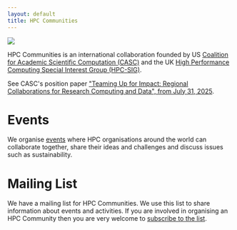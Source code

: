 ```yaml
---
layout: default
title: HPC Communities
---
```


<img src="{{site.url}}/images/CASC-and-HPC-SIG.png" style="display: block; margin: auto;" />

HPC Communities is an international collaboration founded by US [Coalition for Academic Scientific Computation (CASC)](http://casc.org/) and the UK [High Performance Computing Special Interest Group (HPC-SIG)](https://hpc-sig.org.uk).

See CASC's position paper ["Teaming Up for Impact: Regional Collaborations for Research Computing and Data", from July 31, 2025](https://casc.org/policy-publications/position-paper/teaming-up-for-impact-regional-collaborations-for-research-computing-and-data/).

# Events

We organise [events](events.html) where HPC organisations around the world can collaborate together, share their ideas and challenges and discuss issues such as sustainability.

# Mailing List

We have a mailing list for HPC Communities. We use this list to share information about events and activities. If you are involved in organising an HPC Community then you are very welcome to [subscribe to the list](https://www.jiscmail.ac.uk/cgi-bin/WA-JISC.exe?SUBED1=HPC-COMMUNITIES&A=1).
